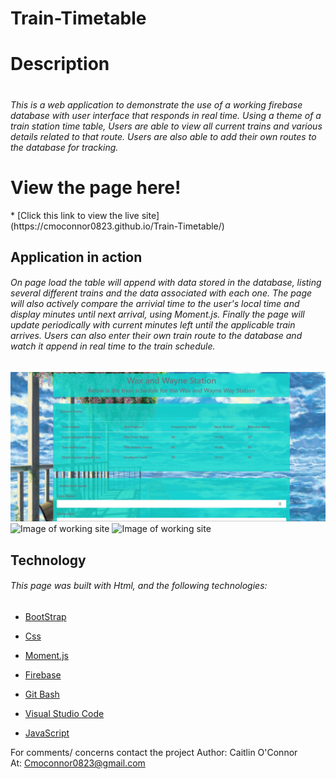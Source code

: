 # Train-Timetable

<h1>Description<h1>
  
<h6>This is a web application to demonstrate the use of a working firebase database with user interface that responds in real time. Using a theme of a train station time table, Users are able to view all current trains and various details related to that route. Users are also able to add their own routes to the database for tracking.</h6>
  
<h1> View the page here!</h1>
* [Click this link to view the live site](https://cmoconnor0823.github.io/Train-Timetable/)
  
<h2> Application in action </h2>
<h6>On page load the table will append with data stored in the database, listing several different trains and the data associated with each one. The page will also actively compare the arrivial time to the user's local time and display minutes until next arrival, using Moment.js. Finally the page will update periodically with current minutes left until the applicable train arrives. Users can also enter their own train route to the database and watch it append in real time to the train schedule.</h6>


![Image of working site](assets/images/Wax_and_Wayne.png)
![Image of working site](/images/Wax_and_Wayne.png)
![Image of working site](images/Wax_and_Wayne.png)



<h2>Technology</h2>
<h6>This page was built with Html, and the following technologies:</h6>

* [BootStrap](https://getbootstrap.com/)

* [Css](https://developer.mozilla.org/en-US/docs/Web/CSS#targetText=Cascading%20Style%20Sheets%20(CSS)%20is,speech%2C%20or%20on%20other%20media.)

* [Moment.js](https://momentjs.com/)

* [Firebase](https://firebase.google.com/)

* [Git Bash](https://gitforwindows.org/)

* [Visual Studio Code](https://code.visualstudio.com/)

* [JavaScript](https://developer.mozilla.org/en-US/docs/Web/JavaScript/Reference)


For comments/ concerns contact the project 
Author: Caitlin O'Connor  
At: Cmoconnor0823@gmail.com

